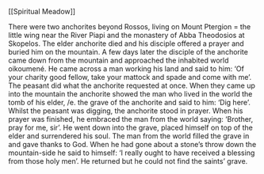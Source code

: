 [[Spiritual Meadow]]
 
There were two anchorites beyond Rossos, living on Mount Ptergion = the little wing near the River Piapi and the monastery of Abba Theodosios at Skopelos. The elder anchorite died and his disciple offered a prayer and buried him on the mountain. A few days later the disciple of the anchorite came down from the mountain and approached the inhabited world oikoumené. He came across a man working his land and said to him: ‘Of your charity good fellow, take your mattock and spade and come with me’. The peasant did what the anchorite requested at once. When they came up into the mountain the anchorite showed the man who lived in the world the tomb of his elder, /e. the grave of the anchorite and said to him: ‘Dig here’. Whilst the peasant was digging, the anchorite stood in prayer. When his prayer was finished, he embraced the man from the world saying: ‘Brother, pray for me, sir’. He went down into the grave, placed himself on top of the elder and surrendered his soul. The man from the world filled the grave in and gave thanks to God. When he had gone about a stone’s throw down the mountain-side he said to himself: ‘I really ought to have received a blessing from those holy men’. He returned but he could not find the saints’ grave.
